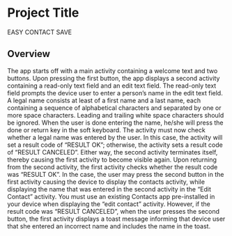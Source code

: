 # Project Title
EASY CONTACT SAVE

## Overview
The app starts off with a main activity containing a welcome text and two buttons. Upon pressing the first button,
the app displays a second activity containing a read-only text field and an edit text field. The read-only
text field prompts the device user to enter a person’s name in the edit text field. A legal name consists at
least of a first name and a last name, each containing a sequence of alphabetical characters and separated
by one or more space characters. Leading and trailing white space characters should be ignored. When the
user is done entering the name, he/she will press the done or return key in the soft keyboard. The activity must
now check whether a legal name was entered by the user. In this case, the activity will set a result code
of “RESULT OK”; otherwise, the activity sets a result code of “RESULT CANCELED”. Either way, the
second activity terminates itself, thereby causing the first activity to become visible again.
Upon returning from the second activity, the first activity checks whether the result code was “RESULT
OK”. In the case, the user may press the second button in the first activity causing the device to
display the contacts activity, while displaying the name that was entered in the second activity in the “Edit
Contact” activity. You must use an existing Contacts app pre-installed in your device when displaying the
“edit contact” activity. However, if the result code was “RESULT CANCELED”, when the user presses the second button,
the first activity displays a toast message informing that device user that she entered an incorrect name
and includes the name in the toast.
